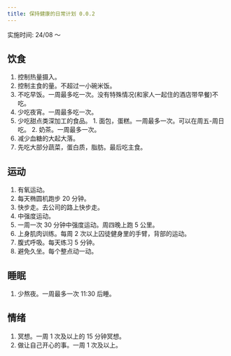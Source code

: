 ```yaml
---
title: 保持健康的日常计划 0.0.2
---
```


实施时间: 24/08 ～

## 饮食
1. 控制热量摄入。
  1. 控制主食的量。不超过一小碗米饭。
  2. 不吃早饭。一周最多吃一次。没有特殊情况(和家人一起住的酒店带早餐)不吃。
  3. 少吃夜宵。一周最多吃一次。
  4. 少吃甜点类深加工的食品。
    1. 面包，蛋糕。一周最多一次。可以在周五-周日吃。
    2. 奶茶。一周最多一次。
2. 减少血糖的大起大落。
  1. 先吃大部分蔬菜，蛋白质，脂肪。最后吃主食。

## 运动
1. 有氧运动。
  1. 每天椭圆机跑步 20 分钟。
  2. 快步走。去公司的路上快步走。
2. 中强度运动。
  1. 一周一次 30 分钟中强度运动。周四晚上跑 5 公里。
  2. 上身肌肉训练。每周 2 次以上囚徒健身里的手臂，背部的运动。
3. 腹式呼吸。每天练习 5 分钟。
4. 避免久坐。每个整点动一动。

## 睡眠
1. 少熬夜。一周最多一次 11:30 后睡。

## 情绪
1. 冥想。一周 1 次及以上的 15 分钟冥想。
2. 做让自己开心的事。一周 1 次及以上。
